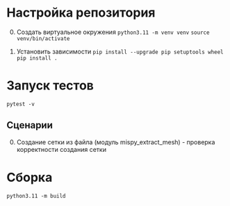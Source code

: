 # Настройка репозитория

0. Создать виртуальное окружения
`python3.11 -m venv venv`
`source venv/bin/activate`

1. Установить зависимости
`pip install --upgrade pip setuptools wheel`
`pip install .`

# Запуск тестов
`pytest -v`

## Сценарии

0. Создание сетки из файла (модуль mispy_extract_mesh) - проверка корректности создания сетки

# Сборка
`python3.11 -m build`
